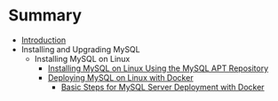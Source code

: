 # Summary

* [Introduction](README.md)
* Installing and Upgrading MySQL
    * Installing MySQL on Linux
        * [Installing MySQL on Linux Using the MySQL APT Repository](linux-installation-apt-repo.md)
        * [Deploying MySQL on Linux with Docker](linux-installation-docker.md)
            * [Basic Steps for MySQL Server Deployment with Docker](docker-mysql-getting-started.md)